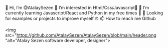 👋 Hi, I’m @AtalaySezen
👀 I’m interested in Html/Css/Javascript🧮
🌱 I’m currently learning Javascript/React and Python in my free times 🐜
💞️ Looking for examples or projects to improve myself ⏰
📫 How to reach me Github




<img src="https://github.com/AtalaySezen/AtalaySezen/blob/main/header.png
"alt="Atalay Sezen software developer, designer">
